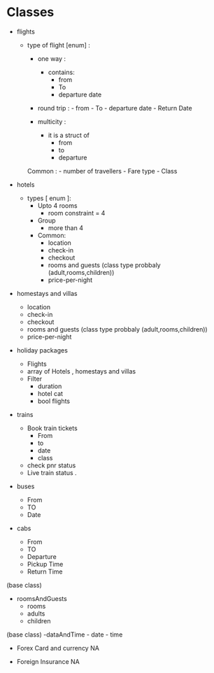 # Classes 
- flights 
    - type of flight [enum] : 
        - one way :
            - contains: 
                - from 
                - To 
                - departure date

        - round trip :
                - from 
                - To 
                - departure date
                - Return Date
                
        - multicity :
            - it is a struct of 
                - from 
                - to 
                - departure 

        Common : 
             - number of travellers 
             - Fare type 
             - Class 
            
- hotels 
    - types [ enum ]: 
        - Upto 4 rooms 
            - room constraint = 4
        - Group 
            - more than 4
        - Common: 
            - location
            - check-in
            - checkout 
            - rooms and guests (class type probbaly (adult,rooms,children))
            - price-per-night
            
- homestays and villas 
    - location
    - check-in
    - checkout 
    - rooms and guests (class type probbaly (adult,rooms,children))
    - price-per-night

- holiday packages 
    - Flights 
    - array of Hotels , homestays and villas 
    - Filter 
        - duration 
        - hotel cat
        - bool flights
        
- trains
    - Book train tickets
        - From 
        - to 
        - date 
        - class 
    - check pnr status 
    - Live train status .
    
- buses
    - From 
    - TO 
    - Date

- cabs 
    - From 
    - TO 
    - Departure 
    - Pickup Time 
    - Return Time 

(base class)
- roomsAndGuests 
    - rooms 
    - adults 
    - children

(base class)
-dataAndTime 
    - date 
    - time

- Forex Card and currency 
    NA


- Foreign Insurance 
    NA

